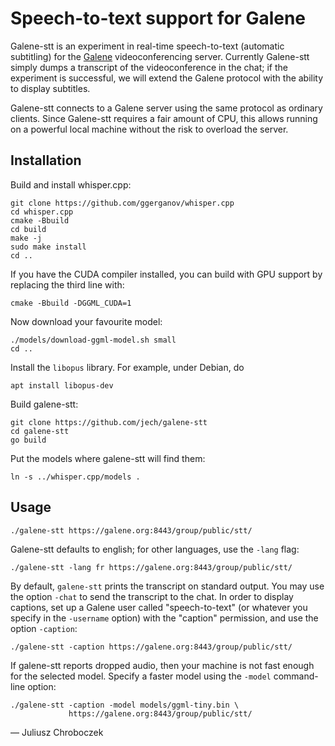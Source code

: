 # Speech-to-text support for Galene

Galene-stt is an experiment in real-time speech-to-text (automatic
subtitling) for the [Galene][1] videoconferencing server.  Currently
Galene-stt simply dumps a transcript of the videoconference in the chat;
if the experiment is successful, we will extend the Galene protocol with
the ability to display subtitles.

Galene-stt connects to a Galene server using the same protocol as ordinary
clients.  Since Galene-stt requires a fair amount of CPU, this allows
running on a powerful local machine without the risk to overload the
server.


## Installation

Build and install whisper.cpp:

```
git clone https://github.com/ggerganov/whisper.cpp
cd whisper.cpp
cmake -Bbuild
cd build
make -j
sudo make install
cd ..
```

If you have the CUDA compiler installed, you can build with GPU support by
replacing the third line with:
```
cmake -Bbuild -DGGML_CUDA=1
```

Now download your favourite model:
```
./models/download-ggml-model.sh small
cd ..
```

Install the `libopus` library.  For example, under Debian, do
```
apt install libopus-dev
```

Build galene-stt:
```
git clone https://github.com/jech/galene-stt
cd galene-stt
go build
```

Put the models where galene-stt will find them:
```
ln -s ../whisper.cpp/models .
```


## Usage

```
./galene-stt https://galene.org:8443/group/public/stt/
```

Galene-stt defaults to english; for other languages, use the `-lang` flag:

```
./galene-stt -lang fr https://galene.org:8443/group/public/stt/
```

By default, `galene-stt` prints the transcript on standard output.  You
may use the option `-chat` to send the transcript to the chat.  In order
to display captions, set up a Galene user called "speech-to-text" (or
whatever you specify in the `-username` option) with the "caption"
permission, and use the option `-caption`:

```
./galene-stt -caption https://galene.org:8443/group/public/stt/
```

If galene-stt reports dropped audio, then your machine is not fast enough
for the selected model.  Specify a faster model using the `-model`
command-line option:

```
./galene-stt -caption -model models/ggml-tiny.bin \
             https://galene.org:8443/group/public/stt/
```

— Juliusz Chroboczek


[1]: https://galene.org
